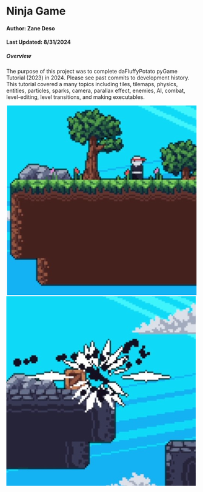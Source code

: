 # Ninja Game

<h4> Author: Zane Deso </h4>
<h4> Last Updated: 8/31/2024 </h4>


<h5> Overview </h5>
    <p>
    The purpose of this project was to complete daFluffyPotato pyGame Tutorial (2023) in 2024. Please see past commits to development history. This tutorial covered a many topics including tiles, tilemaps, physics, entities, particles, sparks, camera, parallax effect, enemies, AI, combat, level-editing, level transitions, and making executables.
    </p>
<center>
<img src="Game_Screenshot_002.jpg">
</center>
<img src="Game_Screenshot_001.jpg">
